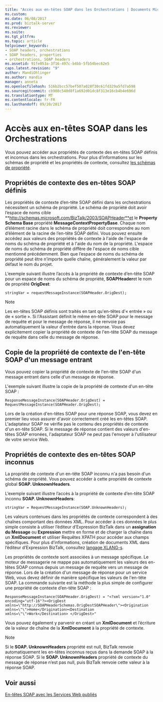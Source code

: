 ```yaml
---
title: "Accès aux en-têtes SOAP dans les Orchestrations | Documents Microsoft"
ms.custom: 
ms.date: 06/08/2017
ms.prod: biztalk-server
ms.reviewer: 
ms.suite: 
ms.tgt_pltfrm: 
ms.topic: article
helpviewer_keywords:
- SOAP headers, orchestrations
- SOAP headers, properties
- orchestrations, SOAP headers
ms.assetid: 91fe053a-3f16-497c-b4bb-5fb54bec62e5
caps.latest.revision: "9"
author: MandiOhlinger
ms.author: mandia
manager: anneta
ms.openlocfilehash: 516b2bcc57bef507a028f30c61fd329a5fd7a598
ms.sourcegitcommit: cb908c540d8f1a692d01dc8f313e16cb4b4e696d
ms.translationtype: MT
ms.contentlocale: fr-FR
ms.lasthandoff: 09/20/2017
---
```

# <a name="accessing-soap-headers-in-orchestrations"></a>Accès aux en-têtes SOAP dans les Orchestrations
Vous pouvez accéder aux propriétés de contexte des en-têtes SOAP définis et inconnus dans les orchestrations. Pour plus d’informations sur les schémas de propriété et les propriétés de contexte, consultez [les schémas de propriété](../core/property-schemas.md).  
  
## <a name="defined-soap-header-context-properties"></a>Propriétés de contexte des en-têtes SOAP définis  
 Les propriétés de contexte d’en-tête SOAP défini dans les orchestrations nécessitent un schéma de propriété. Le schéma de propriété doit avoir l’espace de noms cible **http://schemas.microsoft.com/BizTalk/2003/SOAPHeader**et le **Property Schema Base** propriété  **MessageContextPropertyBase**. Chaque nom d’élément racine dans le schéma de propriété doit correspondre au nom d’élément de la racine de l’en-tête SOAP défini. Vous pouvez ensuite accédez aux valeurs des propriétés de contexte à l'aide de l'espace de noms du schéma de propriété et à l'aide du nom de la propriété. L'espace de noms du schéma de propriété diffère de l'espace de noms cible mentionné précédemment. Bien que l’espace de noms du schéma de propriété peut être n’importe quelle chaîne, généralement la valeur par défaut le nom du projet.  
  
 L’exemple suivant illustre l’accès à la propriété de contexte d’en-tête SOAP pour un espace de noms du schéma de propriété, **SOAPHeader**et le nom de propriété **OrigDest**:  
  
```  
stringVar = requestMessageInstance(SOAPHeader.OrigDest);  
```  
  
> [!NOTE]
>  Les en-têtes SOAP définis sont traités en tant qu'en-têtes d'« entrée » ou de « sortie ». Si l'Assistant définit le même en-tête SOAP pour le message de requête et pour le message de réponse, il ne renvoie pas automatiquement la valeur d'entrée dans la réponse. Vous devez explicitement copier la propriété de contexte de l'en-tête SOAP du message de requête dans celle du message de réponse.  
  
## <a name="copying-soap-header-context-property-of-incoming-message"></a>Copie de la propriété de contexte de l'en-tête SOAP d'un message entrant  
 Vous pouvez copier la propriété de contexte de l'en-tête SOAP d'un message entrant dans celle d'un message de réponse.  
  
 L'exemple suivant illustre la copie de la propriété de contexte d'un en-tête SOAP :  
  
```  
ResponseMessageInstance(SOAPHeader.OrigDest) = RequestMessageInstance(SOAPHeader.OrigDest);  
```  
  
 Lors de la création d'en-têtes SOAP pour une réponse SOAP, vous devez en premier lieu vous assurer d'avoir correctement créé les en-têtes SOAP. L'adaptateur SOAP ne vérifie pas le contenu des propriétés de contexte d'un en-tête SOAP. Si le message de réponse contient des valeurs d'en-têtes SOAP erronées, l'adaptateur SOAP ne peut pas l'envoyer à l'utilisateur de votre service Web.  
  
## <a name="unknown-soap-header-context-property"></a>Propriétés de contexte des en-têtes SOAP inconnus  
 La propriété de contexte d'un en-tête SOAP inconnu n'a pas besoin d'un schéma de propriété. Vous pouvez accéder à cette propriété de contexte global **SOAP. UnknownHeaders**.  
  
 L’exemple suivant illustre l’accès à la propriété de contexte d’en-tête SOAP inconnu **SOAP. UnknownHeaders**:  
  
```  
stringVar = RequestMessageInstance(SOAP.UnknownHeaders);  
```  
  
 Les valeurs contenues dans les propriétés de contexte correspondent à des chaînes comportant des données XML. Pour accéder à ces données le plus simple consiste à utiliser l’éditeur d’Expression BizTalk dans un **assignation du Message** ou **Expression** mettre en forme et de charger la chaîne dans un **XmlDocument** et utiliser Requêtes XPATH pour accéder aux champs spécifiques. Pour plus d’informations, création de documents XML dans l’éditeur d’Expression BizTalk, consultez [langage XLANG-s](../core/xlang-s-language.md).  
  
 Les propriétés de contexte sont associées à un message spécifique. Le moteur de messagerie ne mappe pas automatiquement les valeurs des en-têtes SOAP connus depuis un message de requête vers un message de réponse. Lors de la création d'un message de réponse pour un service Web, vous devez définir de manière spécifique les valeurs de l'en-tête SOAP. La commande suivante est la méthode la plus simple de configurer une propriété de contexte d’en-tête SOAP :  
  
```  
ResponseMessageInstance(SOAPHeader.OrigDest) = "<?xml version="1.0" encoding="utf-16"?><OrigDest xmlns=\"http://SOAPHeaderSchemas.OrigDestSOAPHeader\"><Origination xmlns=\"\">Home</Origination><Destination xmlns=\"\">Work</Destination> </OrigDest>"  
```  
  
 Vous pouvez également y parvenir en créant un **XmlDocument** et l’écriture de la valeur de chaîne de la **XmlDocument** à la propriété de contexte.  
  
> [!NOTE]
>  Si le **SOAP. UnknownHeaders** propriété est null, BizTalk renvoie automatiquement les en-têtes inconnus reçus dans la demande SOAP à la réponse SOAP. Si le **SOAP. UnknownHeaders** propriété de contexte du message de réponse n’est pas null, puis BizTalk renvoie cette valeur à la réponse SOAP.  
  
## <a name="see-also"></a>Voir aussi  
 [En-têtes SOAP avec les Services Web publiés](../core/soap-headers-with-published-web-services.md)